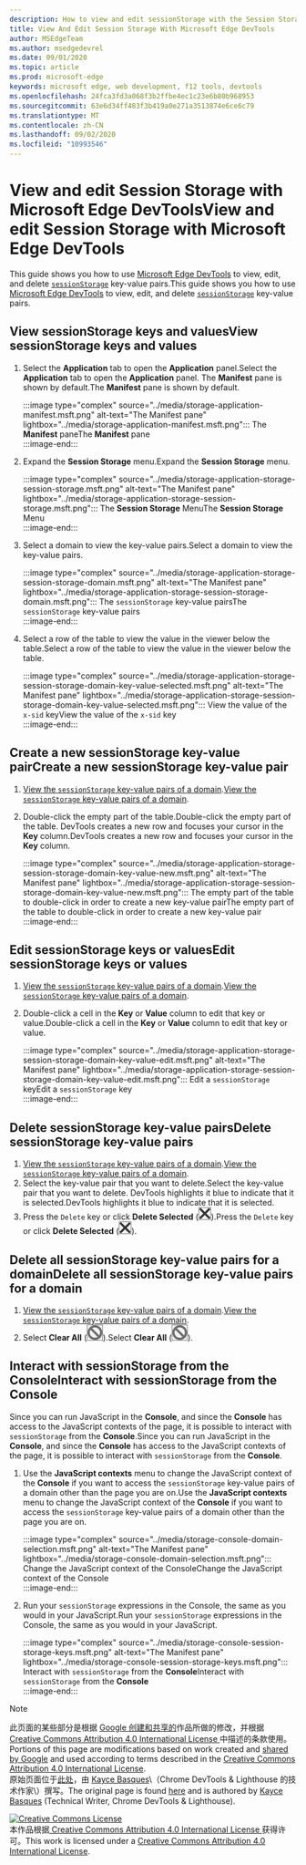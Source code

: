 ```yaml
---
description: How to view and edit sessionStorage with the Session Storage pane and the Console.
title: View And Edit Session Storage With Microsoft Edge DevTools
author: MSEdgeTeam
ms.author: msedgedevrel
ms.date: 09/01/2020
ms.topic: article
ms.prod: microsoft-edge
keywords: microsoft edge, web development, f12 tools, devtools
ms.openlocfilehash: 24fca3fd3a068f3b2ffbe4ec1c23e6b80b968953
ms.sourcegitcommit: 63e6d34ff483f3b419a0e271a3513874e6ce6c79
ms.translationtype: MT
ms.contentlocale: zh-CN
ms.lasthandoff: 09/02/2020
ms.locfileid: "10993546"
---
```

<!-- Copyright Kayce Basques 

   Licensed under the Apache License, Version 2.0 (the "License");
   you may not use this file except in compliance with the License.
   You may obtain a copy of the License at

       https://www.apache.org/licenses/LICENSE-2.0

   Unless required by applicable law or agreed to in writing, software
   distributed under the License is distributed on an "AS IS" BASIS,
   WITHOUT WARRANTIES OR CONDITIONS OF ANY KIND, either express or implied.
   See the License for the specific language governing permissions and
   limitations under the License.  -->





# <span data-ttu-id="d3bd1-104">View and edit Session Storage with Microsoft Edge DevTools</span><span class="sxs-lookup"><span data-stu-id="d3bd1-104">View and edit Session Storage with Microsoft Edge DevTools</span></span>   

  

<span data-ttu-id="d3bd1-105">This guide shows you how to use [Microsoft Edge DevTools][MicrosoftEdgeDevTools] to view, edit, and delete [`sessionStorage`][MDNSessionStorage] key-value pairs.</span><span class="sxs-lookup"><span data-stu-id="d3bd1-105">This guide shows you how to use [Microsoft Edge DevTools][MicrosoftEdgeDevTools] to view, edit, and delete [`sessionStorage`][MDNSessionStorage] key-value pairs.</span></span>  

## <span data-ttu-id="d3bd1-106">View sessionStorage keys and values</span><span class="sxs-lookup"><span data-stu-id="d3bd1-106">View sessionStorage keys and values</span></span>   

1.  <span data-ttu-id="d3bd1-107">Select the **Application** tab to open the **Application** panel.</span><span class="sxs-lookup"><span data-stu-id="d3bd1-107">Select the **Application** tab to open the **Application** panel.</span></span>  <span data-ttu-id="d3bd1-108">The **Manifest** pane is shown by default.</span><span class="sxs-lookup"><span data-stu-id="d3bd1-108">The **Manifest** pane is shown by default.</span></span>  
    
    :::image type="complex" source="../media/storage-application-manifest.msft.png" alt-text="The Manifest pane" lightbox="../media/storage-application-manifest.msft.png":::
       <span data-ttu-id="d3bd1-110">The **Manifest** pane</span><span class="sxs-lookup"><span data-stu-id="d3bd1-110">The **Manifest** pane</span></span>  
    :::image-end:::  
    
1.  <span data-ttu-id="d3bd1-111">Expand the **Session Storage** menu.</span><span class="sxs-lookup"><span data-stu-id="d3bd1-111">Expand the **Session Storage** menu.</span></span>  
    
    :::image type="complex" source="../media/storage-application-storage-session-storage.msft.png" alt-text="The Manifest pane" lightbox="../media/storage-application-storage-session-storage.msft.png":::
       <span data-ttu-id="d3bd1-113">The **Session Storage** Menu</span><span class="sxs-lookup"><span data-stu-id="d3bd1-113">The **Session Storage** Menu</span></span>  
    :::image-end:::  
    
1.  <span data-ttu-id="d3bd1-114">Select a domain to view the key-value pairs.</span><span class="sxs-lookup"><span data-stu-id="d3bd1-114">Select a domain to view the key-value pairs.</span></span>  
    
    :::image type="complex" source="../media/storage-application-storage-session-storage-domain.msft.png" alt-text="The Manifest pane" lightbox="../media/storage-application-storage-session-storage-domain.msft.png":::
       <span data-ttu-id="d3bd1-116">The `sessionStorage` key-value pairs</span><span class="sxs-lookup"><span data-stu-id="d3bd1-116">The `sessionStorage` key-value pairs</span></span>  
    :::image-end:::  
    
1.  <span data-ttu-id="d3bd1-117">Select a row of the table to view the value in the viewer below the table.</span><span class="sxs-lookup"><span data-stu-id="d3bd1-117">Select a row of the table to view the value in the viewer below the table.</span></span>  
    
    :::image type="complex" source="../media/storage-application-storage-session-storage-domain-key-value-selected.msft.png" alt-text="The Manifest pane" lightbox="../media/storage-application-storage-session-storage-domain-key-value-selected.msft.png":::
       <span data-ttu-id="d3bd1-119">View the value of the `x-sid` key</span><span class="sxs-lookup"><span data-stu-id="d3bd1-119">View the value of the `x-sid` key</span></span>  
    :::image-end:::  
    
## <span data-ttu-id="d3bd1-120">Create a new sessionStorage key-value pair</span><span class="sxs-lookup"><span data-stu-id="d3bd1-120">Create a new sessionStorage key-value pair</span></span>   

1.  <span data-ttu-id="d3bd1-121">[View the `sessionStorage` key-value pairs of a domain](#view-sessionstorage-keys-and-values).</span><span class="sxs-lookup"><span data-stu-id="d3bd1-121">[View the `sessionStorage` key-value pairs of a domain](#view-sessionstorage-keys-and-values).</span></span>  
1.  <span data-ttu-id="d3bd1-122">Double-click the empty part of the table.</span><span class="sxs-lookup"><span data-stu-id="d3bd1-122">Double-click the empty part of the table.</span></span>  <span data-ttu-id="d3bd1-123">DevTools creates a new row and focuses your cursor in the **Key** column.</span><span class="sxs-lookup"><span data-stu-id="d3bd1-123">DevTools creates a new row and focuses your cursor in the **Key** column.</span></span>  
    
    :::image type="complex" source="../media/storage-application-storage-session-storage-domain-key-value-new.msft.png" alt-text="The Manifest pane" lightbox="../media/storage-application-storage-session-storage-domain-key-value-new.msft.png":::
       <span data-ttu-id="d3bd1-125">The empty part of the table to double-click in order to create a new key-value pair</span><span class="sxs-lookup"><span data-stu-id="d3bd1-125">The empty part of the table to double-click in order to create a new key-value pair</span></span>  
    :::image-end:::  
    
## <span data-ttu-id="d3bd1-126">Edit sessionStorage keys or values</span><span class="sxs-lookup"><span data-stu-id="d3bd1-126">Edit sessionStorage keys or values</span></span>   

1.  <span data-ttu-id="d3bd1-127">[View the `sessionStorage` key-value pairs of a domain](#view-sessionstorage-keys-and-values).</span><span class="sxs-lookup"><span data-stu-id="d3bd1-127">[View the `sessionStorage` key-value pairs of a domain](#view-sessionstorage-keys-and-values).</span></span>  
1.  <span data-ttu-id="d3bd1-128">Double-click a cell in the **Key** or **Value** column to edit that key or value.</span><span class="sxs-lookup"><span data-stu-id="d3bd1-128">Double-click a cell in the **Key** or **Value** column to edit that key or value.</span></span>  
    
    :::image type="complex" source="../media/storage-application-storage-session-storage-domain-key-value-edit.msft.png" alt-text="The Manifest pane" lightbox="../media/storage-application-storage-session-storage-domain-key-value-edit.msft.png":::
       <span data-ttu-id="d3bd1-130">Edit a `sessionStorage` key</span><span class="sxs-lookup"><span data-stu-id="d3bd1-130">Edit a `sessionStorage` key</span></span>  
    :::image-end:::  
    
## <span data-ttu-id="d3bd1-131">Delete sessionStorage key-value pairs</span><span class="sxs-lookup"><span data-stu-id="d3bd1-131">Delete sessionStorage key-value pairs</span></span>   

1.  <span data-ttu-id="d3bd1-132">[View the `sessionStorage` key-value pairs of a domain](#view-sessionstorage-keys-and-values).</span><span class="sxs-lookup"><span data-stu-id="d3bd1-132">[View the `sessionStorage` key-value pairs of a domain](#view-sessionstorage-keys-and-values).</span></span>  
1.  <span data-ttu-id="d3bd1-133">Select the key-value pair that you want to delete.</span><span class="sxs-lookup"><span data-stu-id="d3bd1-133">Select the key-value pair that you want to delete.</span></span>  <span data-ttu-id="d3bd1-134">DevTools highlights it blue to indicate that it is selected.</span><span class="sxs-lookup"><span data-stu-id="d3bd1-134">DevTools highlights it blue to indicate that it is selected.</span></span>  
1.  <span data-ttu-id="d3bd1-135">Press the `Delete` key or click **Delete Selected** \(![Delete Selected][ImageDeleteIcon]\).</span><span class="sxs-lookup"><span data-stu-id="d3bd1-135">Press the `Delete` key or click **Delete Selected** \(![Delete Selected][ImageDeleteIcon]\).</span></span>  
    
## <span data-ttu-id="d3bd1-136">Delete all sessionStorage key-value pairs for a domain</span><span class="sxs-lookup"><span data-stu-id="d3bd1-136">Delete all sessionStorage key-value pairs for a domain</span></span>   

1.  <span data-ttu-id="d3bd1-137">[View the `sessionStorage` key-value pairs of a domain](#view-sessionstorage-keys-and-values).</span><span class="sxs-lookup"><span data-stu-id="d3bd1-137">[View the `sessionStorage` key-value pairs of a domain](#view-sessionstorage-keys-and-values).</span></span>  
1.  <span data-ttu-id="d3bd1-138">Select **Clear All** \(![Clear All][ImageClearIcon]\).</span><span class="sxs-lookup"><span data-stu-id="d3bd1-138">Select **Clear All** \(![Clear All][ImageClearIcon]\).</span></span>  
    
## <span data-ttu-id="d3bd1-139">Interact with sessionStorage from the Console</span><span class="sxs-lookup"><span data-stu-id="d3bd1-139">Interact with sessionStorage from the Console</span></span>   

<span data-ttu-id="d3bd1-140">Since you can run JavaScript in the **Console**, and since the **Console** has access to the JavaScript contexts of the page, it is possible to interact with `sessionStorage` from the **Console**.</span><span class="sxs-lookup"><span data-stu-id="d3bd1-140">Since you can run JavaScript in the **Console**, and since the **Console** has access to the JavaScript contexts of the page, it is possible to interact with `sessionStorage` from the **Console**.</span></span>  

1.  <span data-ttu-id="d3bd1-141">Use the **JavaScript contexts** menu to change the JavaScript context of the **Console** if you want to access the `sessionStorage` key-value pairs of a domain other than the page you are on.</span><span class="sxs-lookup"><span data-stu-id="d3bd1-141">Use the **JavaScript contexts** menu to change the JavaScript context of the **Console** if you want to access the `sessionStorage` key-value pairs of a domain other than the page you are on.</span></span>  
    
    :::image type="complex" source="../media/storage-console-domain-selection.msft.png" alt-text="The Manifest pane" lightbox="../media/storage-console-domain-selection.msft.png":::
       <span data-ttu-id="d3bd1-143">Change the JavaScript context of the Console</span><span class="sxs-lookup"><span data-stu-id="d3bd1-143">Change the JavaScript context of the Console</span></span>  
    :::image-end:::  
    
1.  <span data-ttu-id="d3bd1-144">Run your `sessionStorage` expressions in the Console, the same as you would in your JavaScript.</span><span class="sxs-lookup"><span data-stu-id="d3bd1-144">Run your `sessionStorage` expressions in the Console, the same as you would in your JavaScript.</span></span>  
    
    :::image type="complex" source="../media/storage-console-session-storage-keys.msft.png" alt-text="The Manifest pane" lightbox="../media/storage-console-session-storage-keys.msft.png":::
       <span data-ttu-id="d3bd1-146">Interact with `sessionStorage` from the **Console**</span><span class="sxs-lookup"><span data-stu-id="d3bd1-146">Interact with `sessionStorage` from the **Console**</span></span>  
    :::image-end:::  
    
<!--  
   

  
-->  

<!-- image links -->  

[ImageClearIcon]: ../media/clear-icon.msft.png  
[ImageDeleteIcon]: ../media/delete-icon.msft.png  

<!-- links -->  

[MicrosoftEdgeDevTools]: ../../devtools-guide-chromium.md "Microsoft Edge (Chromium) Developer tools | Microsoft Docs"  

[MDNSessionStorage]: https://developer.mozilla.org/docs/Web/API/Window/sessionStorage "Window.sessionStorage | MDN"  

> [!NOTE]
> <span data-ttu-id="d3bd1-149">此页面的某些部分是根据 [Google 创建和共享的][GoogleSitePolicies]作品所做的修改，并根据[ Creative Commons Attribution 4.0 International License ][CCA4IL]中描述的条款使用。</span><span class="sxs-lookup"><span data-stu-id="d3bd1-149">Portions of this page are modifications based on work created and [shared by Google][GoogleSitePolicies] and used according to terms described in the [Creative Commons Attribution 4.0 International License][CCA4IL].</span></span>  
> <span data-ttu-id="d3bd1-150">原始页面位于[此处](https://developers.google.com/web/tools/chrome-devtools/storage/sessionstorage)，由 [Kayce Basques][KayceBasques]\（Chrome DevTools \& Lighthouse 的技术作家\）撰写。</span><span class="sxs-lookup"><span data-stu-id="d3bd1-150">The original page is found [here](https://developers.google.com/web/tools/chrome-devtools/storage/sessionstorage) and is authored by [Kayce Basques][KayceBasques] \(Technical Writer, Chrome DevTools \& Lighthouse\).</span></span>  

[![Creative Commons License][CCby4Image]][CCA4IL]  
<span data-ttu-id="d3bd1-152">本作品根据[ Creative Commons Attribution 4.0 International License ][CCA4IL]获得许可。</span><span class="sxs-lookup"><span data-stu-id="d3bd1-152">This work is licensed under a [Creative Commons Attribution 4.0 International License][CCA4IL].</span></span>  

[CCA4IL]: https://creativecommons.org/licenses/by/4.0  
[CCby4Image]: https://i.creativecommons.org/l/by/4.0/88x31.png  
[GoogleSitePolicies]: https://developers.google.com/terms/site-policies  
[KayceBasques]: https://developers.google.com/web/resources/contributors/kaycebasques  
